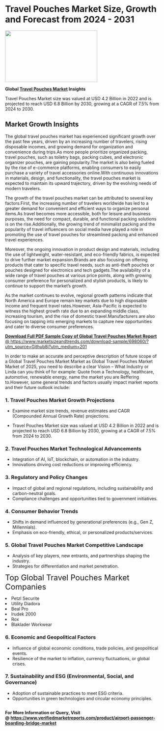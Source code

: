 <H1>Travel Pouches Market Size, Growth and Forecast from 2024 - 2031</H1><img class="aligncenter size-medium wp-image-584254" src="https://thirdeyenews.in/wp-content/uploads/2024/09/Global-Market-Research-300x168.jpeg" alt="" width="300" height="168" /><p><strong>Global&nbsp;<a href="https://www.marketsizeandtrends.com/download-sample/698060/?utm_source=Github8j?utm_medium=201">Travel Pouches Market</a> Insights</strong></p><p>Travel Pouches Market size was valued at USD 4.2 Billion in 2022 and is projected to reach USD 6.8 Billion by 2030, growing at a CAGR of 7.5% from 2024 to 2030.</p><p><h2>Market Growth Insights</h2> <p>The global travel pouches market has experienced significant growth over the past few years, driven by an increasing number of travelers, rising disposable incomes, and growing demand for organization and convenience during trips.As more people prioritize organized packing, travel pouches, such as toiletry bags, packing cubes, and electronic organizer pouches, are gaining popularity.The market is also being fueled by the rise of e-commerce platforms, enabling consumers to easily purchase a variety of travel accessories online.With continuous innovations in materials, design, and functionality, the travel pouches market is expected to maintain its upward trajectory, driven by the evolving needs of modern travelers.</p> <p><a href="#"></a></p> <p>The growth of the travel pouches market can be attributed to several key factors.First, the increasing number of travelers worldwide has led to a greater demand for convenient and efficient ways to organize personal items.As travel becomes more accessible, both for leisure and business purposes, the need for compact, durable, and functional packing solutions is on the rise.Additionally, the growing trend of minimalist packing and the popularity of travel influencers on social media have played a role in promoting the use of travel pouches for streamlined packing and enhanced travel experiences.</p> <p>Moreover, the ongoing innovation in product design and materials, including the use of lightweight, water-resistant, and eco-friendly fabrics, is expected to drive further market expansion.Brands are also focusing on offering products that cater to specific travel needs, such as anti-theft pouches or pouches designed for electronics and tech gadgets.The availability of a wide range of travel pouches at various price points, along with growing consumer preference for personalized and stylish products, is likely to continue to support the market’s growth.</p> <p>As the market continues to evolve, regional growth patterns indicate that North America and Europe remain key markets due to high disposable income and frequent travel rates.However, Asia-Pacific is expected to witness the highest growth rate due to an expanding middle class, increasing tourism, and the rise of domestic travel.Manufacturers are also focusing on tapping into emerging markets to capture new opportunities and cater to diverse consumer preferences.</p> <p><a href="#"></p><p><span class=""><strong>Download Full PDF Sample Copy of Global Travel Pouches Market Report</strong> @ <a href="https://www.marketsizeandtrends.com/download-sample/698060/?utm_source=Github8j?utm_medium=201" target="_blank">https://www.marketsizeandtrends.com/download-sample/698060/?utm_source=Github8j?utm_medium=201</a></span></p><p>In order to make an accurate and perceptive description of future scope of a Global&nbsp;Travel Pouches Market Market as Global&nbsp;Travel Pouches Market Market of 2025, you need to describe a clear Vision &ndash; What Industry or Linda can you think of for example: Quote from a Technology, healthcare, automotive, renewable energy, name the market you are Reffering to.However, some general trends and factors usually impact market reports and their future outlook include:</p><h3>1.&nbsp;<strong>Travel Pouches Market Growth Projections</strong></h3><ul><li>Examine market size trends, revenue estimates and CAGR (Compounded Annual Growth Rate) projections.</li><li><p>Travel Pouches Market size was valued at USD 4.2 Billion in 2022 and is projected to reach USD 6.8 Billion by 2030, growing at a CAGR of 7.5% from 2024 to 2030.</p></li></ul><h3>2.&nbsp;<strong>Travel Pouches Market Technological Advancements</strong></h3><ul><li>Integration of AI, IoT, blockchain, or automation in the industry.</li><li>Innovations driving cost reductions or improving efficiency.</li></ul><h3>3.&nbsp;<strong>Regulatory and Policy Changes</strong></h3><ul><li>Impact of global and regional regulations, including sustainability and carbon-neutral goals.</li><li>Compliance challenges and opportunities tied to government initiatives.</li></ul><h3>4.&nbsp;<strong>Consumer Behavior Trends</strong></h3><ul><li>Shifts in demand influenced by generational preferences (e.g., Gen Z, Millennials).</li><li>Emphasis on eco-friendly, ethical, or personalized products/services.</li></ul><h3>5.&nbsp;<strong>Global Travel Pouches Market Competitive Landscape</strong></h3><ul><li>Analysis of key players, new entrants, and partnerships shaping the industry.</li><li>Strategies for differentiation and market penetration.</li></ul><p data-pm-slice="1 1 []"><span style="color: inherit; font-family: inherit; font-size: 25px;">Top Global Travel Pouches Market Companies</span></p><div class="" data-test-id=""><p><li>Petzl Securite</li><li> Utility Diadora</li><li> Beal Pro</li><li> Irudek 2000</li><li> Rox</li><li> Blaklader Workwear</li></p></div><h3>6.&nbsp;<strong>Economic and Geopolitical Factors</strong></h3><ul><li>Influence of global economic conditions, trade policies, and geopolitical events.</li><li>Resilience of the market to inflation, currency fluctuations, or global crises.</li></ul><h3>7.&nbsp;<strong>Sustainability and ESG (Environmental, Social, and Governance)</strong></h3><ul><li>Adoption of sustainable practices to meet ESG criteria.</li><li>Opportunities in green technologies and circular economy principles.</li></ul><h2><strong style="font-size: 14px;">For More Information or Query, Visit @&nbsp;</strong><a style="background-color: #ffffff; font-size: 14px;" href="https://www.marketsizeandtrends.com/report/travel-pouches-market/" target="_blank">https://www.verifiedmarketreports.com/product/airport-passenger-boarding-bridge-market</a></h2>